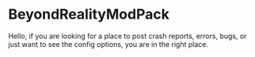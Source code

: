 BeyondRealityModPack
====================
Hello, if you are looking for a place to post crash reports, errors, bugs, or just want to see the config options, you are in the right place.
